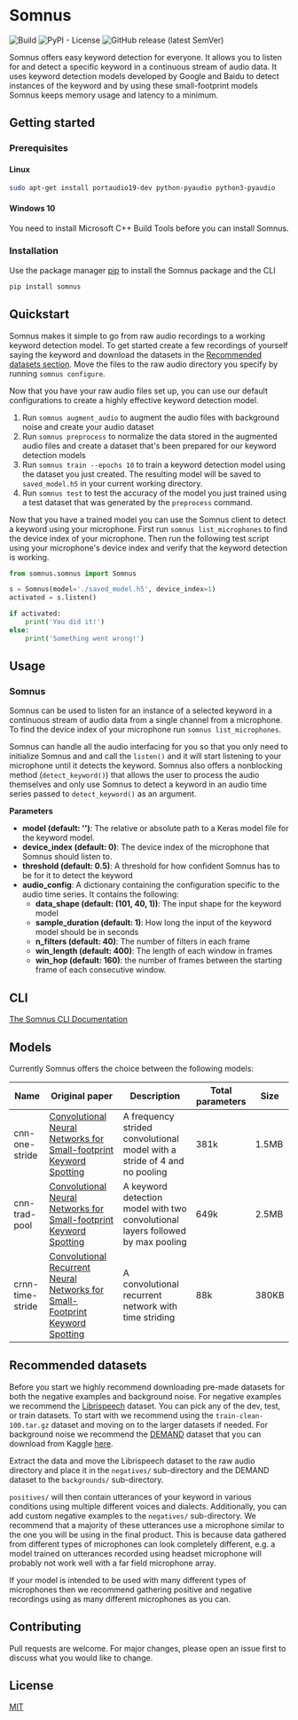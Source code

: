 # Somnus

![Build](https://github.com/skuldur/somnus/workflows/build/badge.svg)
![PyPI - License](https://img.shields.io/pypi/l/somnus)
![GitHub release (latest SemVer)](https://img.shields.io/github/v/release/skuldur/somnus)

Somnus offers easy keyword detection for everyone. It allows you to listen for and detect a specific keyword in a continuous stream of audio data. It uses keyword detection models developed by Google and Baidu to detect instances of the keyword and by using these small-footprint models Somnus keeps memory usage and latency to a minimum.

## Getting started

### Prerequisites

#### Linux

```bash
sudo apt-get install portaudio19-dev python-pyaudio python3-pyaudio
```

#### Windows 10

You need to install Microsoft C++ Build Tools before you can install Somnus.

### Installation

Use the package manager [pip](https://pip.pypa.io/en/stable/) to install the Somnus package and the CLI

```bash
pip install somnus
```

## Quickstart

Somnus makes it simple to go from raw audio recordings to a working keyword detection model. To get started create a few recordings of yourself saying the keyword and download the datasets in the [Recommended datasets section](#recommended-datasets). Move the files to the raw audio directory you specify by running `somnus configure`. 

Now that you have your raw audio files set up, you can use our default configurations to create a highly effective keyword detection model.

1. Run `somnus augment_audio` to augment the audio files with background noise and create your audio dataset
2. Run `somnus preprocess` to normalize the data stored in the augmented audio files and create a dataset that's been prepared for our keyword detection models
3. Run `somnus train --epochs 10` to train a keyword detection model using the dataset you just created. The resulting model will be saved to `saved_model.h5` in your current working directory.
4. Run `somnus test` to test the accuracy of the model you just trained using a test dataset that was generated by the `preprocess` command.

Now that you have a trained model you can use the Somnus client to detect a keyword using your microphone. First run `somnus list_microphones` to find the device index of your microphone. Then run the following test script using your microphone's device index and verify that the keyword detection is working.

```python
from somnus.somnus import Somnus

s = Somnus(model='./saved_model.h5', device_index=1)
activated = s.listen()

if activated:
	print('You did it!')
else:
	print('Something went wrong!')
```

## Usage

### Somnus

Somnus can be used to listen for an instance of a selected keyword in a continuous stream of audio data from a single channel from a microphone. To find the device index of your microphone run `somnus list_microphones`.

Somnus can handle all the audio interfacing for you so that you only need to initialize Somnus and and call the `listen()` and it will start listening to your microphone until it detects the keyword. Somnus also offers a nonblocking method (`detect_keyword()`) that allows the user to process the audio themselves and only use Somnus to detect a keyword in an audio time series passed to `detect_keyword()` as an argument.

**Parameters**
* **model (default: '')**: The relative or absolute path to a Keras model file for the keyword model.
* **device_index (default: 0)**: The device index of the microphone that Somnus should listen to.
* **threshold (default: 0.5)**: A threshold for how confident Somnus has to be for it to detect the keyword
* **audio_config**: A dictionary containing the configuration specific to the audio time series. It contains the following:
	* **data_shape (default: (101, 40, 1))**: The input shape for the keyword model
	* **sample_duration (default: 1)**: How long the input of the keyword model should be in seconds
	* **n_filters (default: 40)**: The number of filters in each frame
	* **win_length (default: 400)**: The length of each window in frames
	* **win_hop (default: 160)**: the number of frames between the starting frame of each consecutive window.

## CLI

[The Somnus CLI Documentation](https://github.com/Skuldur/somnus/blob/master/cli/README.md)

## Models

Currently Somnus offers the choice between the following models:

| Name           | Original paper                                                                                                                                                          | Description                                                                     | Total parameters | Size |
|----------------|-----------------------------------------------------------------------------------------------------------------------------------------------------------------|---------------------------------------------------------------------------------|-------------------------|-----------|
| cnn-one-stride | [Convolutional Neural Networks for Small-footprint Keyword Spotting](https://static.googleusercontent.com/media/research.google.com/en//pubs/archive/43969.pdf) | A frequency strided convolutional model with a stride of 4 and no pooling       | 381k                    | 1.5MB     |
| cnn-trad-pool  | [Convolutional Neural Networks for Small-footprint Keyword Spotting](https://static.googleusercontent.com/media/research.google.com/en//pubs/archive/43969.pdf) | A keyword detection model with two convolutional layers followed by max pooling | 649k                    | 2.5MB     |
| crnn-time-stride  | [Convolutional Recurrent Neural Networks for Small-Footprint Keyword Spotting](https://arxiv.org/ftp/arxiv/papers/1703/1703.05390.pdf) | A convolutional recurrent network with time striding | 88k                    | 380KB     |

## Recommended datasets

Before you start we highly recommend downloading pre-made datasets for both the negative examples and background noise. For negative examples we recommend the [Librispeech](http://www.openslr.org/12/) dataset. You can pick any of the dev, test, or train datasets. To start with we recommend using the `train-clean-100.tar.gz` dataset and moving on to the larger datasets if needed. For background noise we recommend the [DEMAND](https://asa.scitation.org/doi/abs/10.1121/1.4799597) dataset that you can download from Kaggle [here](https://www.kaggle.com/aanhari/demand-dataset).

Extract the data and move the Librispeech dataset to the raw audio directory and place it in the `negatives/` sub-directory and the DEMAND dataset to the `backgrounds/` sub-directory.

`positives/` will then contain utterances of your keyword in various conditions using multiple different voices and dialects. Additionally, you can add custom negative examples to the `negatives/` sub-directory. We recommend that a majority of these utterances use a microphone similar to the one you will be using in the final product. This is because data gathered from different types of microphones can look completely different, e.g. a model trained on utterances recorded using headset microphone will probably not work well with a far field microphone array.

If your model is intended to be used with many different types of microphones then we recommend gathering positive and negative recordings using as many different microphones as you can.

## Contributing
Pull requests are welcome. For major changes, please open an issue first to discuss what you would like to change.

## License
[MIT](https://choosealicense.com/licenses/mit/)


